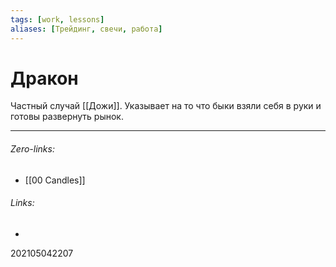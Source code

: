```yaml
---
tags: [work, lessons]
aliases: [Трейдинг, свечи, работа]
---
```

# Дракон
Частный случай [[Дожи]]. Указывает на то что быки взяли себя в руки и готовы развернуть рынок.
___
###### Zero-links:
- [[00 Candles]]
###### Links:
-

202105042207
